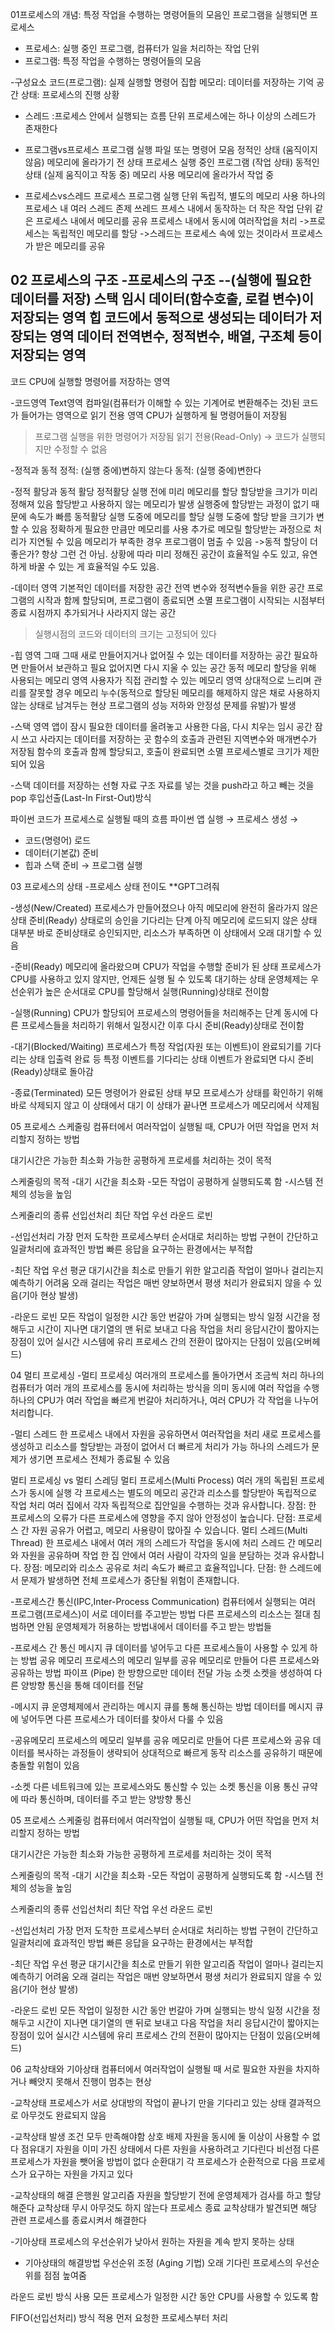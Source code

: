 01프로세스의 개념: 특정 작업을 수행하는 명령어들의 모음인 프로그램을 실행되면 프로세스
- 프로세스: 실행 중인 프로그램, 컴퓨터가 일을 처리하는 작업 단위
- 프로그램: 특정 작업을 수행하는 명령어들의 모음

-구성요소
코드(프로그램): 실제 실행할 명령어 집합
메모리: 데이터를 저장하는 기억 공간
상태: 프로세스의 진행 상황

- 스레드
:프로세스 안에서 실행되는 흐름 단위
프로세스에는 하나 이상의 스레드가 존재한다


- 프로그램vs프로세스
프로그램
실행 파일 또는 명령어 모음
정적인 상태 (움직이지 않음)
메모리에 올라가기 전 상태
프로세스
실행 중인 프로그램 (작업 상태)
동적인 상태 (실제 움직이고 작동 중)
메모리 사용
메모리에 올라가서 작업 중

- 프로세스vs스레드
프로세스
프로그램 실행 단위
독립적, 별도의 메모리 사용
하나의 프로세스 내 여러 스레드 존제
쓰레드
 프세스 내에서 동작하는 더 작은 작업 단위
같은 프로세스 내에서 메모리를 공유
프로세스 내에서 동시에 여러작업을 처리
->프로세스는 독립적인 메모리를 할당
->스레드는 프로세스 속에 있는 것이라서 프로세스가 받은 메모리를 공유

02 프로세스의 구조
-프로세스의 구조
--(실행에 필요한 데이터를 저장)
스택 임시 데이터(함수호출, 로컬 변수)이 저장되는 영역
힙 코드에서 동적으로 생성되는 데이터가 저장되는 영역
데이터 전역변수, 정적변수, 배열, 구조체 등이 저장되는 영역
--
코드 CPU에 실행할 명령어를 저장하는 영역


-코드영역
Text영역
컴파일(컴퓨터가 이해할 수 있는 기계어로 변환해주는 것)된 코드가 들어가는 영역으로 읽기 전용 영역
CPU가 실행하게 될 명령어들이 저장됨
>프로그램 실행을 위한 명령어가 저장됨
>읽기 전용(Read-Only) → 코드가 실행되지만 수정할 수 없음

-정적과 동적
정적: (실행 중에)변하지 않는다
동적: (실행 중에)변한다

-정적 활당과 동적 활당
정적활당
실행 전에 미리 메모리를 할당
할당받을 크기가 미리 정해져 있음
할당받고 사용하지 않는 메모리가 발생
실행중에 할당받는 과정이 없기 때문에 속도가 빠름
동적활당
실행 도중에 메모리를 할당
실행 도중에 할당 받을 크기가 변할 수 있음
정확하게 필요한 만큼만 메모리를 사용
추가로 메모릴 할당받는 과정으로 처리가 지연될 수 있음
메모리가 부족한 경우 프로그램이 멈출 수 있음
->동적 할당이 더 좋은가?
항상 그런 건 아님. 
상황에 따라 미리 정해진 공간이 효율적일 수도 있고, 유연하게 바꿀 수 있는 게 효율적일 수도 있음.

-데이터 영역
기본적인 데이터를 저장한 공간
전역 변수와 정적변수들을 위한 공간
프로그램의 시작과 함께 할당되며, 프로그램이 종료되면 소멸
프로그램이 시작되는 시점부터 종료 시점까지 추가되거나 사라지지 않는 공간
>실행시점의 코드와 데이터의 크기는 고정되어 있다

-힙 영역
그때 그때 새로 만들어지거나 없어질 수 있는 데이터를 저장하는 공간
필요하면 만들어서 보관하고 필요 없어지면 다시 지울 수 있는 공간
동적 메모리 할당을 위해 사용되는 메모리 영역
사용자가 직접 관리할 수 있는 메모리 영역
상대적으로 느리며 관리를 잘못할 경우 메모리 누수(동적으로 할당된 메모리를 해제하지 않은 채로 사용하지 않는 상태로 남겨두는 현상 프로그램의 성능 저하와 안정성 문제를 유발)가 발생

-스택 영역
앱이 잠시 필요한 데이터를 올려놓고 사용한 다음, 다시 치우는 임시 공간
잠시 쓰고 사라지는 데이터를 저장하는 곳
함수의 호출과 관련된 지역변수와 매개변수가 저장됨 
함수의 호출과 함께 할당되고, 호출이 완료되면 소멸
프로세스별로 크기가 제한되어 있음

-스택
데이터를 저장하는 선형 자료 구조
자료를 넣는 것을 push라고 하고 빼는 것을 pop
후입선출(Last-In First-Out)방식

파이썬 코드가 프로세스로 실행될 때의 흐름
파이썬 앱 실행 → 프로세스 생성 →
- 코드(명령어) 로드
- 데이터(기본값) 준비
- 힙과 스택 준비
→ 프로그램 실행

03 프로세스의 상태
-프로세스 상태 전이도
**GPT그려줘

-생성(New/Created)
프로세스가 만들어졌으나 아직 메모리에 완전히 올라가지 않은 상태
준비(Ready) 상태로의 승인을 기다리는 단계
아직 메모리에 로드되지 않은 상태
대부분 바로 준비상태로 승인되지만, 리소스가 부족하면 이 상태에서 오래 대기할 수 있음

-준비(Ready)
메모리에 올라왔으며 CPU가 작업을 수행할 준비가 된 상태
프로세스가 CPU를 사용하고 있지 않지만, 언제든 실행 될 수 있도록 대기하는 상태
운영체제는 우선순위가 높은 순서대로 CPU를 할당해서 실행(Running)상태로 전이함

-실행(Running)
CPU가 할당되어 프로세스의 명령어들을 처리해주는 단계
동시에 다른 프로세스들을 처리하기 위해서 일정시간 이후 다시 준비(Ready)상태로 전이함

-대기(Blocked/Waiting)
프로세스가 특정 작업(자원 또는 이벤트)이 완료되기를 기다리는 상태
입출력 완료 등 특정 이벤트를 기다리는 상태
이벤트가 완료되면 다시 준비(Ready)상태로 돌아감

-종료(Terminated)
모든 명령어가 완료된 상태
부모 프로세스가 상태를 확인하기 위해 바로 삭제되지 않고 이 상태에서 대기
이 상태가 끝나면 프로세스가 메모리에서 삭제됨


 
05 프로세스 스케줄링
컴퓨터에서 여러작업이 실행될 때, CPU가 어떤 작업을 먼저 처리할지 정하는 방법

대기시간은 가능한 최소화
가능한 공평하게 프로세를 처리하는 것이 목적

스케줄링의 목적
-대기 시간을 최소화
-모든 작업이 공평하게 실행되도록 함
-시스템 전체의 성능을 높임

스케줄리의 종류
선입선처리
최단 작업 우선
라운드 로빈


-선입선처리
가장 먼저 도착한 프로세스부터 순서대로 처리하는 방법
구현이 간단하고 일괄처리에 효과적인 방법
빠른 응답을 요구하는 환경에서는 부적합

-최단 작업 우선
평균 대기시간을 최소로 만들기 위한 알고리즘
작업이 얼마나 걸리는지 예측하기 어려움
오래 걸리는 작업은 매번 양보하면서 평생 처리가 완료되지 않을 수 있음(기아 현상 발생)

-라운드 로빈
모든 작업이 일정한 시간 동안 번갈아 가며 실행되는 방식
일정 시간을 정해두고 시간이 지나면 대기열의 맨 뒤로 보내고 다음 작업을 처리
응답시간이 짧아지는 장점이 있어 실시간 시스템에 유리
프로세스 간의 전환이 많아지는 단점이 있음(오버헤드)


04 멀티 프로세싱
-멀티 프로세싱
여러개의 프로세스를 돌아가면서 조금씩 처리
하나의 컴퓨터가 여러 개의 프로세스를 동시에 처리하는 방식을 의미
동시에 여러 작업을 수행
하나의 CPU가 여러 작업을 빠르게 번갈아 처리하거나, 여러 CPU가 각 작업을 나누어 처리합니다.

-멀티 스레드
한 프로세스 내에서 자원을 공유하면서 여러작업을 처리
새로 프로세스를 생성하고 리소스를 할당받는 과정이 없어서 더 빠르게 처리가 가능
하나의 스레드가 문제가 생기면 프로세스 전체가 종료될 수 있음

멀티 프로세싱 vs 멀티 스레딩
멀티 프로세스(Multi Process)
여러 개의 독립된 프로세스가 동시에 실행
각 프로세스는 별도의 메모리 공간과 리소스를 할당받아 독립적으로 작업 처리
여러 집에서 각자 독립적으로 집안일을 수행하는 것과 유사합니다.
장점: 한 프로세스의 오류가 다른 프로세스에 영향을 주지 않아 안정성이 높습니다.
단점: 프로세스 간 자원 공유가 어렵고, 메모리 사용량이 많아질 수 있습니다.
멀티 스레드(Multi Thread)
한 프로세스 내에서 여러 개의 스레드가 작업을 동시에 처리
 스레드 간 메모리와 자원을 공유하며 작업
 한 집 안에서 여러 사람이 각자의 일을 분담하는 것과 유사합니다.
장점: 메모리와 리소스 공유로 처리 속도가 빠르고 효율적입니다.
단점: 한 스레드에서 문제가 발생하면 전체 프로세스가 중단될 위험이 존재합니다.

-프로세스간 통신(IPC,Inter-Process Communication)
컴퓨터에서 실행되는 여러 프로그램(프로세스)이 서로 데이터를 주고받는 방법
다른 프로세스의 리소스는 절대 침범하면 안됨
운영체제가 허용하는 방법내에서 데이터를 주고 받는 방법들

-프로세스 간 통신
메시지 큐
데이터를 넣어두고 다른 프로세스들이 사용할 수 있게 하는 방법
공유 메모리
프로세스의 메모리 일부를 공유 메모리로 만들어 다른 프로세스와 공유하는 방법
파이프 (Pipe)
한 방향으로만 데이터 전달 가능
소켓 
소켓을 생성하여 다른 양방향 통신을 통해 데이터를 전달

-메시지 큐
운영체제에서 관리하는 메시지 큐를 통해 통신하는 방법 
데이터를 메시지 큐에 넣어두면 다른 프로세스가 데이터를 찾아서 다룰 수 있음

-공유메모리
프로세스의 메모리 일부를 공유 메모리로 만들어 다른 프로세스와 공유
데이터를 복사하는 과정들이 생략되어 상대적으로 빠르게 동작
리소스를 공유하기 때문에 충돌할 위험이 있음

-소켓 
다른 네트워크에 있는 프로세스와도 통신할 수 있는 소켓 통신을 이용
통신 규약에 따라 통신하며, 데이터를 주고 받는 양방향 통신

05 프로세스 스케줄링
컴퓨터에서 여러작업이 실행될 때, CPU가 어떤 작업을 먼저 처리할지 정하는 방법

대기시간은 가능한 최소화
가능한 공평하게 프로세를 처리하는 것이 목적

스케줄링의 목적
-대기 시간을 최소화
-모든 작업이 공평하게 실행되도록 함
-시스템 전체의 성능을 높임

스케줄리의 종류
선입선처리
최단 작업 우선
라운드 로빈


-선입선처리
가장 먼저 도착한 프로세스부터 순서대로 처리하는 방법
구현이 간단하고 일괄처리에 효과적인 방법
빠른 응답을 요구하는 환경에서는 부적합

-최단 작업 우선
평균 대기시간을 최소로 만들기 위한 알고리즘
작업이 얼마나 걸리는지 예측하기 어려움
오래 걸리는 작업은 매번 양보하면서 평생 처리가 완료되지 않을 수 있음(기아 현상 발생)

-라운드 로빈
모든 작업이 일정한 시간 동안 번갈아 가며 실행되는 방식
일정 시간을 정해두고 시간이 지나면 대기열의 맨 뒤로 보내고 다음 작업을 처리
응답시간이 짧아지는 장점이 있어 실시간 시스템에 유리
프로세스 간의 전환이 많아지는 단점이 있음(오버헤드)


06 교착상태와 기아상태
컴퓨터에서 여러작업이 실행될 때 서로 필요한 자원을 차지하거나 빼앗지 못해서 진행이 멈추는 현상

-교착상태
프로세스가 서로 상대방의 작업이 끝나기 만을 기다리고 있는 상태
결과적으로 아무것도 완료되지 않음

-교착상태 발생 조건
모두 만족해야함
상호 배제 자원을 동시에 둘 이상이 사용할 수 없다
점유대기 자원을 이미 가진 상태에서 다른 자원을 사용하려고 기다린다
비선점 다른 프로세스가 자원을 뺏어올 방법이 없다
순환대기 각 프로세스가 순환적으로 다음 프로세스가 요구하는 자원을 가지고 있다

-교착상태의 해결
은행원 알고리즘
자원을 할당받기 전에 운영체제가 검사를 하고 할당해준다
교착상태 무시
아무것도 하지 않는다
프로세스 종료
교착상태가 발견되면 해당 관련 프로세스를 종료시켜서 해결한다

-기아상태
프로세스의 우선순위가 낮아서 원하는 자원을 계속 받지 못하는 상태

- 기아상태의 해결방법
우선순위 조정 (Aging 기법)
오래 기다린 프로세스의 우선순위를 점점 높여줌

라운드 로빈 방식 사용
모든 프로세스가 일정한 시간 동안 CPU를 사용할 수 있도록 함

FIFO(선입선처리) 방식 적용
먼저 요청한 프로세스부터 처리


